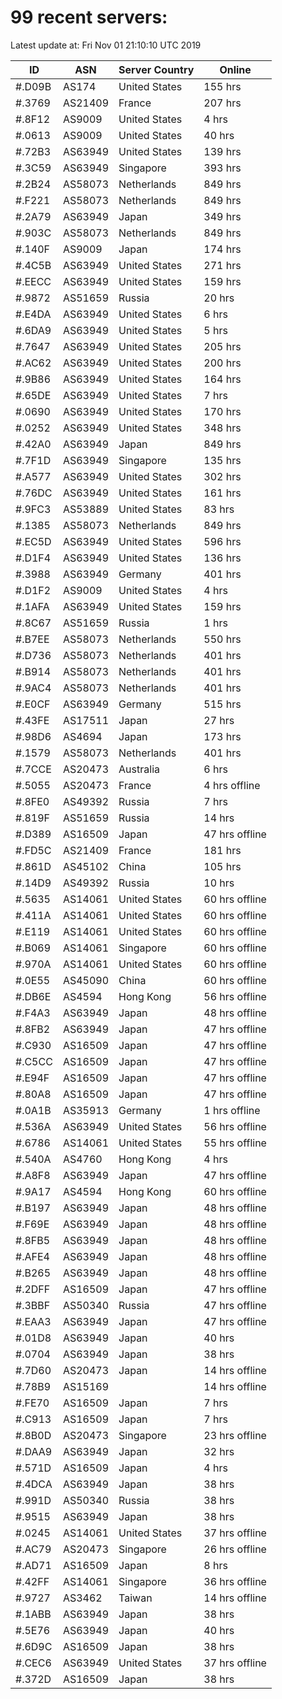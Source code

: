 # 99 recent servers:

Latest update at: Fri Nov 01 21:10:10 UTC 2019

| ID | ASN | Server Country | Online |
| -- | --- | -------------- | ------ |
| #.D09B | AS174 | United States | 155 hrs |
| #.3769 | AS21409 | France | 207 hrs |
| #.8F12 | AS9009 | United States | 4 hrs |
| #.0613 | AS9009 | United States | 40 hrs |
| #.72B3 | AS63949 | United States | 139 hrs |
| #.3C59 | AS63949 | Singapore | 393 hrs |
| #.2B24 | AS58073 | Netherlands | 849 hrs |
| #.F221 | AS58073 | Netherlands | 849 hrs |
| #.2A79 | AS63949 | Japan | 349 hrs |
| #.903C | AS58073 | Netherlands | 849 hrs |
| #.140F | AS9009 | Japan | 174 hrs |
| #.4C5B | AS63949 | United States | 271 hrs |
| #.EECC | AS63949 | United States | 159 hrs |
| #.9872 | AS51659 | Russia | 20 hrs |
| #.E4DA | AS63949 | United States | 6 hrs |
| #.6DA9 | AS63949 | United States | 5 hrs |
| #.7647 | AS63949 | United States | 205 hrs |
| #.AC62 | AS63949 | United States | 200 hrs |
| #.9B86 | AS63949 | United States | 164 hrs |
| #.65DE | AS63949 | United States | 7 hrs |
| #.0690 | AS63949 | United States | 170 hrs |
| #.0252 | AS63949 | United States | 348 hrs |
| #.42A0 | AS63949 | Japan | 849 hrs |
| #.7F1D | AS63949 | Singapore | 135 hrs |
| #.A577 | AS63949 | United States | 302 hrs |
| #.76DC | AS63949 | United States | 161 hrs |
| #.9FC3 | AS53889 | United States | 83 hrs |
| #.1385 | AS58073 | Netherlands | 849 hrs |
| #.EC5D | AS63949 | United States | 596 hrs |
| #.D1F4 | AS63949 | United States | 136 hrs |
| #.3988 | AS63949 | Germany | 401 hrs |
| #.D1F2 | AS9009 | United States | 4 hrs |
| #.1AFA | AS63949 | United States | 159 hrs |
| #.8C67 | AS51659 | Russia | 1 hrs |
| #.B7EE | AS58073 | Netherlands | 550 hrs |
| #.D736 | AS58073 | Netherlands | 401 hrs |
| #.B914 | AS58073 | Netherlands | 401 hrs |
| #.9AC4 | AS58073 | Netherlands | 401 hrs |
| #.E0CF | AS63949 | Germany | 515 hrs |
| #.43FE | AS17511 | Japan | 27 hrs |
| #.98D6 | AS4694 | Japan | 173 hrs |
| #.1579 | AS58073 | Netherlands | 401 hrs |
| #.7CCE | AS20473 | Australia | 6 hrs |
| #.5055 | AS20473 | France | 4 hrs offline |
| #.8FE0 | AS49392 | Russia | 7 hrs |
| #.819F | AS51659 | Russia | 14 hrs |
| #.D389 | AS16509 | Japan | 47 hrs offline |
| #.FD5C | AS21409 | France | 181 hrs |
| #.861D | AS45102 | China | 105 hrs |
| #.14D9 | AS49392 | Russia | 10 hrs |
| #.5635 | AS14061 | United States | 60 hrs offline |
| #.411A | AS14061 | United States | 60 hrs offline |
| #.E119 | AS14061 | United States | 60 hrs offline |
| #.B069 | AS14061 | Singapore | 60 hrs offline |
| #.970A | AS14061 | United States | 60 hrs offline |
| #.0E55 | AS45090 | China | 60 hrs offline |
| #.DB6E | AS4594 | Hong Kong | 56 hrs offline |
| #.F4A3 | AS63949 | Japan | 48 hrs offline |
| #.8FB2 | AS63949 | Japan | 47 hrs offline |
| #.C930 | AS16509 | Japan | 47 hrs offline |
| #.C5CC | AS16509 | Japan | 47 hrs offline |
| #.E94F | AS16509 | Japan | 47 hrs offline |
| #.80A8 | AS16509 | Japan | 47 hrs offline |
| #.0A1B | AS35913 | Germany | 1 hrs offline |
| #.536A | AS63949 | United States | 56 hrs offline |
| #.6786 | AS14061 | United States | 55 hrs offline |
| #.540A | AS4760 | Hong Kong | 4 hrs |
| #.A8F8 | AS63949 | Japan | 47 hrs offline |
| #.9A17 | AS4594 | Hong Kong | 60 hrs offline |
| #.B197 | AS63949 | Japan | 48 hrs offline |
| #.F69E | AS63949 | Japan | 48 hrs offline |
| #.8FB5 | AS63949 | Japan | 48 hrs offline |
| #.AFE4 | AS63949 | Japan | 48 hrs offline |
| #.B265 | AS63949 | Japan | 48 hrs offline |
| #.2DFF | AS16509 | Japan | 47 hrs offline |
| #.3BBF | AS50340 | Russia | 47 hrs offline |
| #.EAA3 | AS63949 | Japan | 47 hrs offline |
| #.01D8 | AS63949 | Japan | 40 hrs |
| #.0704 | AS63949 | Japan | 38 hrs |
| #.7D60 | AS20473 | Japan | 14 hrs offline |
| #.78B9 | AS15169 |  | 14 hrs offline |
| #.FE70 | AS16509 | Japan | 7 hrs |
| #.C913 | AS16509 | Japan | 7 hrs |
| #.8B0D | AS20473 | Singapore | 23 hrs offline |
| #.DAA9 | AS63949 | Japan | 32 hrs |
| #.571D | AS16509 | Japan | 4 hrs |
| #.4DCA | AS63949 | Japan | 38 hrs |
| #.991D | AS50340 | Russia | 38 hrs |
| #.9515 | AS63949 | Japan | 38 hrs |
| #.0245 | AS14061 | United States | 37 hrs offline |
| #.AC79 | AS20473 | Singapore | 26 hrs offline |
| #.AD71 | AS16509 | Japan | 8 hrs |
| #.42FF | AS14061 | Singapore | 36 hrs offline |
| #.9727 | AS3462 | Taiwan | 14 hrs offline |
| #.1ABB | AS63949 | Japan | 38 hrs |
| #.5E76 | AS63949 | Japan | 40 hrs |
| #.6D9C | AS16509 | Japan | 38 hrs |
| #.CEC6 | AS63949 | United States | 37 hrs offline |
| #.372D | AS16509 | Japan | 38 hrs |

